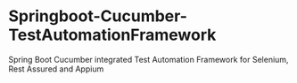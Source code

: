 # Springboot-Cucumber-TestAutomationFramework
Spring Boot Cucumber integrated Test Automation Framework for Selenium, Rest Assured and Appium



